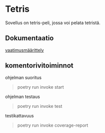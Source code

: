 # Tetris
Sovellus on tetris-peli, jossa voi pelata tetristä.

## Dokumentaatio

[vaatimusmäärittely](https://github.com/aitoAarni/ot-harjoitustyo/blob/master/dokumentaatio/vaatimusmaarittely.md)


## komentorivitoiminnot

ohjelman suoritus
> poetry run invoke start

ohjelman testaus
> poetry run invoke test

testikattavuus
> poetry run invoke coverage-report

